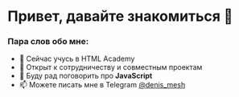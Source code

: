 # Привет, давайте знакомиться 👋

### Пара слов обо мне:

- 🌱 Сейчас учусь в HTML Academy 
- 👯 Открыт к сотрудничеству и совместным проектам
- 💬 Буду рад поговорить про **JavaScript**
- 📫 Можете писать мне в Telegram [@denis_mesh](https://t.me/denis_mesh)


